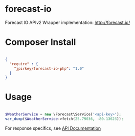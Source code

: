 forecast-io
===========

Forecast IO APIv2 Wrapper implementation: http://forecast.io/

# Composer Install
```json

{
  "require" : {
    "jpirkey/forecast-io-php": "1.0"
  }
}

```

# Usage
```php

$WeatherService = new \Forecast\Service('<api-key>');
var_dump($WeatherService->fetch(25.79036, -80.13623));


```


For response specifics, see [API Documentation](https://developer.forecast.io/docs/v2)
